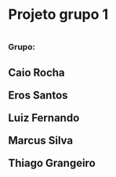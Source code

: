 
<h1>Projeto grupo 1<h1>
  <h3>Grupo:<h2>
  <p>Caio Rocha<p>
  <p>Eros Santos<p>
  <p>Luiz Fernando<p>
  <p>Marcus Silva<p>
  <p>Thiago Grangeiro<p>
  
